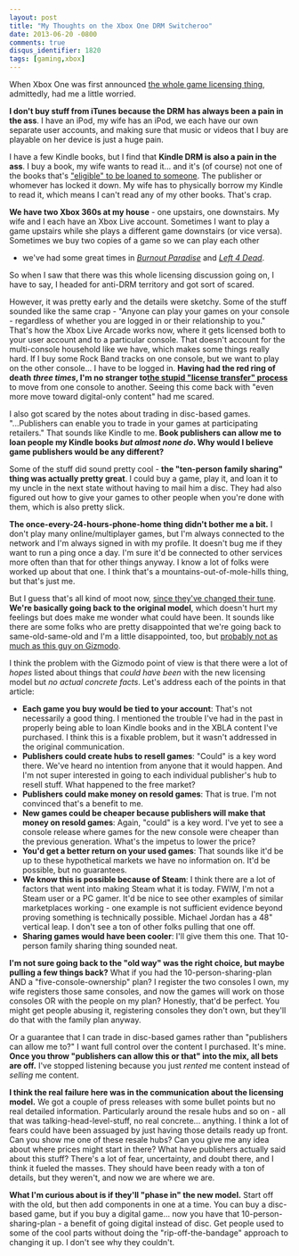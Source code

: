 ```yaml
---
layout: post
title: "My Thoughts on the Xbox One DRM Switcheroo"
date: 2013-06-20 -0800
comments: true
disqus_identifier: 1820
tags: [gaming,xbox]
---
```

When Xbox One was first announced [the whole game licensing
thing](http://news.xbox.com/2013/06/license), admittedly, had me a
little worried.

**I don't buy stuff from iTunes because the DRM has always been a pain
in the ass**. I have an iPod, my wife has an iPod, we each have our own
separate user accounts, and making sure that music or videos that I buy
are playable on her device is just a huge pain.

I have a few Kindle books, but I find that **Kindle DRM is also a pain
in the ass**. I buy a book, my wife wants to read it... and it's (of
course) not one of the books that's ["eligible" to be loaned to
someone](http://www.amazon.com/gp/help/customer/display.html?nodeId=200549320).
The publisher or whomever has locked it down. My wife has to physically
borrow my Kindle to read it, which means I can't read any of my other
books. That's crap.

**We have two Xbox 360s at my house** - one upstairs, one downstairs. My
wife and I each have an Xbox Live account. Sometimes I want to play a
game upstairs while she plays a different game downstairs (or vice
versa). Sometimes we buy two copies of a game so we can play each other

- we've had some great times in [*Burnout
Paradise*](http://www.amazon.com/dp/B000MUXLOK?tag=mhsvortex) and [*Left
4 Dead*](http://www.amazon.com/dp/B000QY9C90?tag=mhsvortex).

So when I saw that there was this whole licensing discussion going on, I
have to say, I headed for anti-DRM territory and got sort of scared.

However, it was pretty early and the details were sketchy. Some of the
stuff sounded like the same crap - "Anyone can play your games on your
console - regardless of whether you are logged in or their relationship
to you." That's how the Xbox Live Arcade works now, where it gets
licensed both to your user account and to a particular console. That
doesn't account for the multi-console household like we have, which
makes some things really hard. If I buy some Rock Band tracks on one
console, but we want to play on the other console... I have to be logged
in. **Having had the red ring of death *three times*, I'm no stranger
to**[**the stupid "license transfer"
process**](http://support.xbox.com/en-US/xbox-live/marketplace-and-purchasing/download-content)
to move from one console to another. Seeing this come back with "even
more move toward digital-only content" had me scared.

I also got scared by the notes about trading in disc-based games.
"...Publishers can enable you to trade in your games at participating
retailers." That sounds like Kindle to me. **Book publishers can allow
me to loan people my Kindle books *but almost none do*. Why would I
believe game publishers would be any different?**

Some of the stuff did sound pretty cool - **the "ten-person family
sharing" thing was actually pretty great**. I could buy a game, play it,
and loan it to my uncle in the next state without having to mail him a
disc. They had also figured out how to give your games to other people
when you're done with them, which is also pretty slick.

**The once-every-24-hours-phone-home thing didn't bother me a bit.** I
don't play many online/multiplayer games, but I'm always connected to
the network and I'm always signed in with my profile. It doesn't bug me
if they want to run a ping once a day. I'm sure it'd be connected to
other services more often than that for other things anyway. I know a
lot of folks were worked up about that one. I think that's a
mountains-out-of-mole-hills thing, but that's just me.

But I guess that's all kind of moot now, [since they've changed their
tune](http://news.xbox.com/2013/06/update). **We're basically going back
to the original model**, which doesn't hurt my feelings but does make me
wonder what could have been. It sounds like there are some folks who are
pretty disappointed that we're going back to same-old-same-old and I'm a
little disappointed, too, but [probably not as much as this guy on
Gizmodo](http://gizmodo.com/the-xbox-one-just-got-way-worse-and-its-our-fault-514411905).

I think the problem with the Gizmodo point of view is that there were a
lot of *hopes* listed about things that *could have been* with the new
licensing model but *no actual concrete facts*. Let's address each of
the points in that article:

- **Each game you buy would be tied to your account**: That's not
    necessarily a good thing. I mentioned the trouble I've had in the
    past in properly being able to loan Kindle books and in the XBLA
    content I've purchased. I think this is a fixable problem, but it
    wasn't addressed in the original communication.
- **Publishers could create hubs to resell games**: "Could" is a key
    word there. We've heard no intention from anyone that it would
    happen. And I'm not super interested in going to each individual
    publisher's hub to resell stuff. What happened to the free market?
- **Publishers could make money on resold games**: That is true. I'm
    not convinced that's a benefit to me.
- **New games could be cheaper because publishers will make that money
    on resold games**: Again, "could" is a key word. I've yet to see a
    console release where games for the new console were cheaper than
    the previous generation. What's the impetus to lower the price?
- **You'd get a better return on your used games**: That sounds like
    it'd be up to these hypothetical markets we have no information on.
    It'd be possible, but no guarantees.
- **We know this is possible because of Steam**: I think there are a
    lot of factors that went into making Steam what it is today. FWIW,
    I'm not a Steam user or a PC gamer. It'd be nice to see other
    examples of similar marketplaces working - one example is not
    sufficient evidence beyond proving something is technically
    possible. Michael Jordan has a 48" vertical leap. I don't see a ton
    of other folks pulling that one off.
- **Sharing games would have been cooler**: I'll give them this one.
    That 10-person family sharing thing sounded neat.

**I'm not sure going back to the "old way" was the right choice, but
maybe pulling a few things back?** What if you had the
10-person-sharing-plan AND a "five-console-ownership" plan? I register
the two consoles I own, my wife registers those same consoles, and now
the games will work on those consoles OR with the people on my plan?
Honestly, that'd be perfect. You might get people abusing it,
registering consoles they don't own, but they'll do that with the family
plan anyway.

Or a guarantee that I can trade in disc-based games rather than
"publishers can allow me to?" I want full control over the content I
purchased. It's mine. **Once you throw "publishers can allow this or
that" into the mix, all bets are off.** I've stopped listening because
you just *rented* me content instead of *selling* me content.

**I think the real failure here was in the communication about the
licensing model.** We got a couple of press releases with some bullet
points but no real detailed information. Particularly around the resale
hubs and so on - all that was talking-head-level-stuff, no real
concrete... anything. I think a lot of fears could have been assuaged by
just having those details ready up front. Can you show me one of these
resale hubs? Can you give me any idea about where prices might start in
there? What have publishers actually said about this stuff? There's a
lot of fear, uncertainty, and doubt there, and I think it fueled the
masses. They should have been ready with a ton of details, but they
weren't, and now we are where we are.

**What I'm curious about is if they'll "phase in" the new model.** Start
off with the old, but then add components in one at a time. You can buy
a disc-based game, but if you buy a digital game... now you have that
10-person-sharing-plan - a benefit of going digital instead of disc. Get
people used to some of the cool parts without doing the
"rip-off-the-bandage" approach to changing it up. I don't see why they
couldn't.

